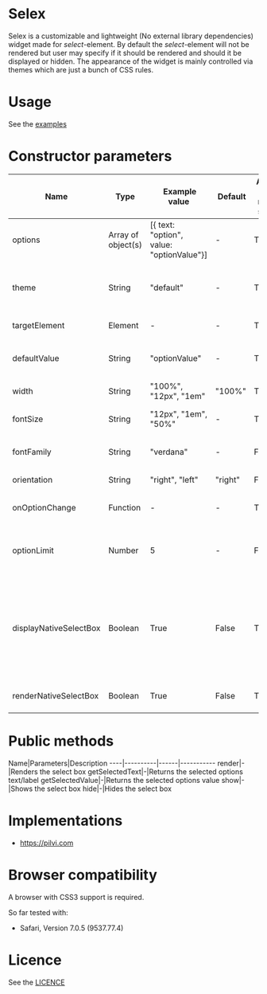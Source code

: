Selex
===============
Selex is a customizable and lightweight (No external library dependencies) widget made for <i>select</i>-element. By default the <i>select</i>-element will not be rendered but user may specify if it should be rendered and should it be displayed or hidden. The appearance of the widget is mainly controlled via themes which are just a bunch of CSS rules.

Usage
==============
See the <a href="https://github.com/janikoskela/Selex/tree/master/examples">examples</a>

Constructor parameters
===============
Name| Type | Example value | Default | Applies to native select | Description
---|---|---------------|-----|------------|------
options|Array of object(s) |[{ text: "option", value: "optionValue"}]| - | True |Options
theme|String|"default"|-|True|Defines what theme is to be used. Basically this will define the class of the root element
targetElement|Element| - |-|True|The element where Selex is rendered
defaultValue|String|"optionValue"|-|True|An option is searched with this value, first option that matches is picked
width|String | "100%", "12px", "1em"|"100%"|True|Width for the select box
fontSize|String | "12px", "1em", "50%"|-|True|The font size which is to be defined to the root element
fontFamily|String|"verdana"|-|False|The font family which is to be defined to the root element
orientation|String|"right", "left"|"right"|False|Defines the side where arrow points
onOptionChange|Function| - |-|True|A callback which is called when option changes
optionLimit|Number|5|-|False |Specifies how many options will be displayed. If not specified all options will be displayed
displayNativeSelectBox|Boolean|True|False|True|Controls whether native select box is displayed. Cannot be displayed if renderNativeSelectBox is false. If this is true and renderNativeSelectBox is true then only native select box is rendered
renderNativeSelectBox|Boolean|True|False|True|Controls whether native select box is rendered

Public methods
===============
Name|Parameters|Description
----|----------|------|-----------
render|-|Renders the select box
getSelectedText|-|Returns the selected options text/label
getSelectedValue|-|Returns the selected options value
show|-|Shows the select box
hide|-|Hides the select box

Implementations
=============
 - https://pilvi.com

Browser compatibility
==============
A browser with CSS3 support is required.

So far tested with:
 - Safari, Version 7.0.5 (9537.77.4)

Licence
=============
See the <a href="https://github.com/janikoskela/SimpleSelectBox/blob/master/LICENSE">LICENCE</a>
